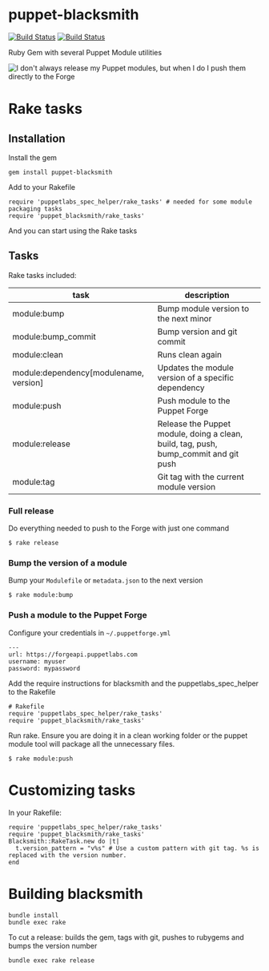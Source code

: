 puppet-blacksmith
=================

[![Build Status](https://maestro.maestrodev.com/api/v1/projects/67/compositions/326/badge/icon)](https://maestro.maestrodev.com/projects/67/compositions/326)
[![Build Status](https://travis-ci.org/maestrodev/puppet-blacksmith.svg?branch=master)](https://travis-ci.org/maestrodev/puppet-blacksmith)

Ruby Gem with several Puppet Module utilities

![I don't always release my Puppet modules, but when I do I push them directly to the Forge](https://raw.github.com/maestrodev/puppet-blacksmith/gh-pages/dos-equis.jpg)

# Rake tasks

## Installation

Install the gem

	gem install puppet-blacksmith

Add to your Rakefile

    require 'puppetlabs_spec_helper/rake_tasks' # needed for some module packaging tasks
    require 'puppet_blacksmith/rake_tasks'

And you can start using the Rake tasks

## Tasks

Rake tasks included:

| task               | description |
| ------------------ | ----------- |
| module:bump        | Bump module version to the next minor |
| module:bump_commit | Bump version and git commit |
| module:clean       | Runs clean again |
| module:dependency[modulename, version] | Updates the module version of a specific dependency |
| module:push        | Push module to the Puppet Forge |
| module:release     | Release the Puppet module, doing a clean, build, tag, push, bump_commit and git push |
| module:tag         | Git tag with the current module version |

### Full release

Do everything needed to push to the Forge with just one command

    $ rake release

### Bump the version of a module

Bump your `Modulefile` or `metadata.json` to the next version

    $ rake module:bump

### Push a module to the Puppet Forge

Configure your credentials in `~/.puppetforge.yml`

    --- 
    url: https://forgeapi.puppetlabs.com
    username: myuser
    password: mypassword


Add the require instructions for blacksmith and the puppetlabs_spec_helper to the Rakefile

    # Rakefile
    require 'puppetlabs_spec_helper/rake_tasks'
    require 'puppet_blacksmith/rake_tasks'

Run rake. Ensure you are doing it in a clean working folder or the puppet module tool will package all the unnecessary files.

    $ rake module:push

# Customizing tasks

In your Rakefile:

    require 'puppetlabs_spec_helper/rake_tasks'
    require 'puppet_blacksmith/rake_tasks'
    Blacksmith::RakeTask.new do |t|
      t.version_pattern = "v%s" # Use a custom pattern with git tag. %s is replaced with the version number.
    end


# Building blacksmith

    bundle install
    bundle exec rake

To cut a release: builds the gem, tags with git, pushes to rubygems and bumps the version number

    bundle exec rake release
